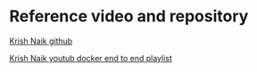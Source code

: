 # Reference video and repository

[Krish Naik github](https://github.com/krishnaik06/Dockers)

[Krish Naik youtub docker end to end playlist](https://www.youtube.com/playlist?list=PLZoTAELRMXVNKtpy0U_Mx9N26w8n0hIbs)